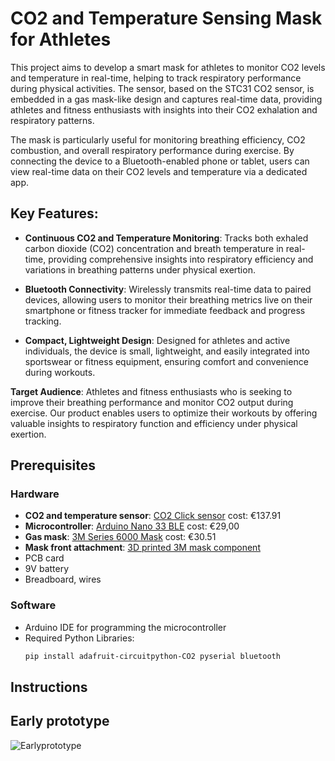 # CO2 and Temperature Sensing Mask for Athletes

This project aims to develop a smart mask for athletes to monitor CO2 levels and temperature in real-time, helping to track respiratory performance during physical activities. The sensor, based on the STC31 CO2 sensor, is embedded in a gas mask-like design and captures real-time data, providing athletes and fitness enthusiasts with insights into their CO2 exhalation and respiratory patterns.

The mask is particularly useful for monitoring breathing efficiency, CO2 combustion, and overall respiratory performance during exercise. By connecting the device to a Bluetooth-enabled phone or tablet, users can view real-time data on their CO2 levels and temperature via a dedicated app.

## Key Features:
- **Continuous CO2 and Temperature Monitoring**: Tracks both exhaled carbon dioxide (CO2) concentration and breath temperature in real-time, providing comprehensive insights into respiratory efficiency and variations in breathing patterns under physical exertion.

- **Bluetooth Connectivity**: Wirelessly transmits real-time data to paired devices, allowing users to monitor their breathing metrics live on their smartphone or fitness tracker for immediate feedback and progress tracking.

- **Compact, Lightweight Design**: Designed for athletes and active individuals, the device is small, lightweight, and easily integrated into sportswear or fitness equipment, ensuring comfort and convenience during workouts.

**Target Audience**: Athletes and fitness enthusiasts who is seeking to improve their breathing performance and monitor CO2 output during exercise. Our product enables users to optimize their workouts by offering valuable insights to respiratory function and efficiency under physical exertion.

## Prerequisites

### Hardware
- **CO2 and temperature sensor**: [CO2 Click sensor](https://www.mikroe.com/co2-click)    cost: €137.91  <br />
- **Microcontroller**: [Arduino Nano 33 BLE](https://store.arduino.cc/en-se/products/nano-33-ble-rev2)   cost: €29,00  <br />
- **Gas mask**: [3M Series 6000 Mask](https://www.tradeinn.com/waveinn/en/3m-series-6000-mask/138958956/p?utm_source=google_products&utm_medium=merchant&id_producte=16274255&country=se)   cost: €30.51 <br />
- **Mask front attachment**: [3D printed 3M mask component](https://www.thingiverse.com/thing:4492721) <br />
- PCB card <br />
- 9V battery <br />
- Breadboard, wires

### Software
- Arduino IDE for programming the microcontroller
- Required Python Libraries:
  ```bash
  pip install adafruit-circuitpython-CO2 pyserial bluetooth

## Instructions <br />

## Early prototype
![Earlyprototype](https://github.com/user-attachments/assets/018e19a2-566c-45b7-bed4-3dd9d968c381)

